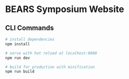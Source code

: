 # BEARS Symposium Website

## CLI Commands

``` bash
# install dependencies
npm install

# serve with hot reload at localhost:8080
npm run dev

# build for production with minification
npm run build
```